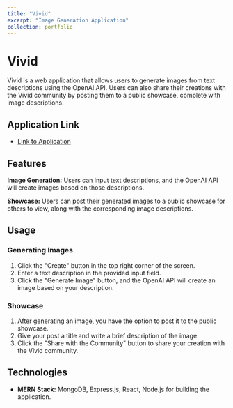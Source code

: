 ```yaml
---
title: "Vivid"
excerpt: "Image Generation Application"
collection: portfolio
---
```


# Vivid

Vivid is a web application that allows users to generate images from text descriptions using the OpenAI API. Users can also share their creations with the Vivid community by posting them to a public showcase, complete with image descriptions.

## Application Link
- [Link to Application](https://vividbeta.netlify.app/)

## Features

**Image Generation:** Users can input text descriptions, and the OpenAI API will create images based on those descriptions.

**Showcase:** Users can post their generated images to a public showcase for others to view, along with the corresponding image descriptions.

## Usage
### Generating Images
1. Click the "Create" button in the top right corner of the screen.
2. Enter a text description in the provided input field.
3. Click the "Generate Image" button, and the OpenAI API will create an image based on your description.

### Showcase
1. After generating an image, you have the option to post it to the public showcase.
2. Give your post a title and write a brief description of the image.
3. Click the "Share with the Community" button to share your creation with the Vivid community.

## Technologies

- **MERN Stack:** MongoDB, Express.js, React, Node.js for building the application.

